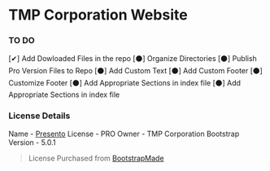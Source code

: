 # TMP Corporation Website

  
### TO DO
[✔] Add Dowloaded Files in the repo
[⚫] Organize Directories
[⚫] Publish Pro Version Files to Repo
[⚫] Add Custom Text
[⚫] Add Custom Footer
[⚫] Customize Footer
[⚫] Add Appropriate Sections in index file
[⚫] Add Appropriate Sections in index file

### License Details
Name - [Presento](https://bootstrapmade.com/presento-bootstrap-corporate-template/)
License - PRO
Owner - TMP Corporation
Bootstrap Version - 5.0.1
> License Purchased from [BootstrapMade](https://bootstrapmade.com/) 